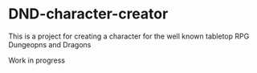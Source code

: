 # DND-character-creator
This is a project for creating a character for the well known tabletop RPG Dungeopns and Dragons

Work in progress
